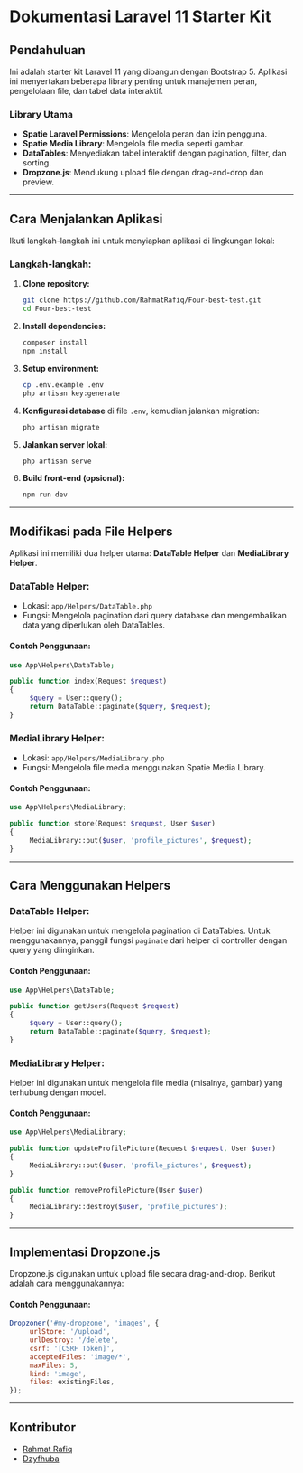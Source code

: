 # Dokumentasi Laravel 11 Starter Kit

## Pendahuluan
Ini adalah starter kit Laravel 11 yang dibangun dengan Bootstrap 5. Aplikasi ini menyertakan beberapa library penting untuk manajemen peran, pengelolaan file, dan tabel data interaktif.

### Library Utama
- **Spatie Laravel Permissions**: Mengelola peran dan izin pengguna.
- **Spatie Media Library**: Mengelola file media seperti gambar.
- **DataTables**: Menyediakan tabel interaktif dengan pagination, filter, dan sorting.
- **Dropzone.js**: Mendukung upload file dengan drag-and-drop dan preview.

---

## Cara Menjalankan Aplikasi
Ikuti langkah-langkah ini untuk menyiapkan aplikasi di lingkungan lokal:

### Langkah-langkah:
1. **Clone repository:**
    ```bash
    git clone https://github.com/RahmatRafiq/Four-best-test.git
    cd Four-best-test
    ```

2. **Install dependencies:**
    ```bash
    composer install
    npm install
    ```

3. **Setup environment:**
    ```bash
    cp .env.example .env
    php artisan key:generate
    ```

4. **Konfigurasi database** di file `.env`, kemudian jalankan migration:
    ```bash
    php artisan migrate
    ```

5. **Jalankan server lokal:**
    ```bash
    php artisan serve
    ```

6. **Build front-end (opsional):**
    ```bash
    npm run dev
    ```

---

## Modifikasi pada File Helpers
Aplikasi ini memiliki dua helper utama: **DataTable Helper** dan **MediaLibrary Helper**.

### DataTable Helper:
- Lokasi: `app/Helpers/DataTable.php`
- Fungsi: Mengelola pagination dari query database dan mengembalikan data yang diperlukan oleh DataTables.

#### Contoh Penggunaan:
```php
use App\Helpers\DataTable;

public function index(Request $request)
{
     $query = User::query();
     return DataTable::paginate($query, $request);
}
```

### MediaLibrary Helper:
- Lokasi: `app/Helpers/MediaLibrary.php`
- Fungsi: Mengelola file media menggunakan Spatie Media Library.

#### Contoh Penggunaan:
```php
use App\Helpers\MediaLibrary;

public function store(Request $request, User $user)
{
     MediaLibrary::put($user, 'profile_pictures', $request);
}
```

---

## Cara Menggunakan Helpers

### DataTable Helper:
Helper ini digunakan untuk mengelola pagination di DataTables. Untuk menggunakannya, panggil fungsi `paginate` dari helper di controller dengan query yang diinginkan.

#### Contoh Penggunaan:
```php
use App\Helpers\DataTable;

public function getUsers(Request $request)
{
     $query = User::query();
     return DataTable::paginate($query, $request);
}
```

### MediaLibrary Helper:
Helper ini digunakan untuk mengelola file media (misalnya, gambar) yang terhubung dengan model.

#### Contoh Penggunaan:
```php
use App\Helpers\MediaLibrary;

public function updateProfilePicture(Request $request, User $user)
{
     MediaLibrary::put($user, 'profile_pictures', $request);
}

public function removeProfilePicture(User $user)
{
     MediaLibrary::destroy($user, 'profile_pictures');
}
```

---

## Implementasi Dropzone.js
Dropzone.js digunakan untuk upload file secara drag-and-drop. Berikut adalah cara menggunakannya:

#### Contoh Penggunaan:
```javascript
Dropzoner('#my-dropzone', 'images', {
     urlStore: '/upload',
     urlDestroy: '/delete',
     csrf: '[CSRF Token]',
     acceptedFiles: 'image/*',
     maxFiles: 5,
     kind: 'image',
     files: existingFiles,
});
```

---

## Kontributor
- [Rahmat Rafiq](https://github.com/RahmatRafiq)
- [Dzyfhuba](https://github.com/Dzyfhuba)

